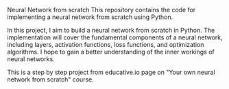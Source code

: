 Neural Network from scratch
This repository contains the code for implementing a neural network from scratch using Python.

In this project, I aim to build a neural network from scratch in Python. The implementation will cover the 
fundamental components of a neural network, including layers, activation functions, loss functions, 
and optimization algorithms. I hope to gain a better understanding of the inner 
workings of neural networks.

This is a step by step project from educative.io page on "Your own neural network from scratch" course.
